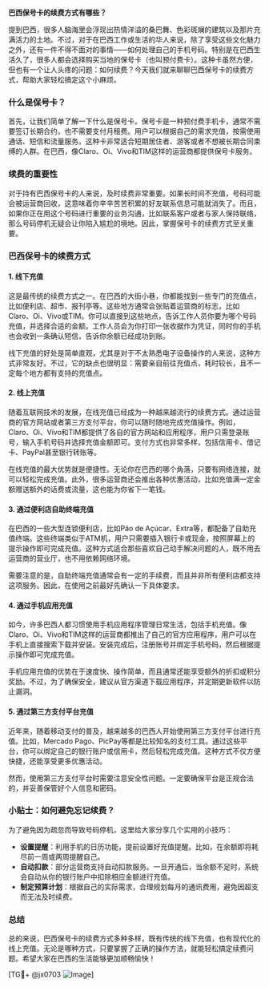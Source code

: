 **巴西保号卡的续费方式有哪些？**

提到巴西，很多人脑海里会浮现出热情洋溢的桑巴舞、色彩斑斓的建筑以及那片充满活力的土地。不过，对于在巴西工作或生活的华人来说，除了享受这些文化魅力之外，还有一件不得不面对的事情——如何处理自己的手机号码。特别是在巴西生活久了，很多人都会选择购买当地的保号卡（也叫预付费卡）。这种卡虽然方便，但也有一个让人头疼的问题：如何续费？今天我们就来聊聊巴西保号卡的续费方式，帮助大家轻松搞定这个小麻烦。

### 什么是保号卡？

首先，让我们简单了解一下什么是保号卡。保号卡是一种预付费手机卡，通常不需要签订长期合约，也不需要支付月租费。用户可以根据自己的需求充值，按需使用通话、短信和流量服务。这种卡非常适合短期居住者、游客或者不想被长期合同束缚的人群。在巴西，像Claro、Oi、Vivo和TIM这样的运营商都提供保号卡服务。

### 续费的重要性

对于持有巴西保号卡的人来说，及时续费非常重要。如果长时间不充值，号码可能会被运营商回收，这意味着你辛辛苦苦积累的好友联系信息可能就消失了。而且，如果你正在用这个号码进行重要的业务沟通，比如联系客户或者与家人保持联络，那么号码停机无疑会让你陷入尴尬的境地。因此，掌握保号卡的续费方式至关重要。

### 巴西保号卡的续费方式

#### 1. **线下充值**
这是最传统的续费方式之一。在巴西的大街小巷，你都能找到一些专门的充值点，比如便利店、超市、报刊亭等。这些地方通常会张贴着运营商的标志，比如Claro、Oi、Vivo或TIM。你可以直接到这些地点，告诉工作人员你要为哪个号码充值，并选择合适的金额。工作人员会为你打印一张收据作为凭证，同时你的手机也会收到一条确认短信，告诉你余额已经成功到账。

线下充值的好处是简单直观，尤其是对于不太熟悉电子设备操作的人来说，这种方式非常友好。不过，它的缺点也很明显：需要亲自前往充值点，耗时较长，且不一定每个地方都有支持的充值点。

#### 2. **线上充值**
随着互联网技术的发展，在线充值已经成为一种越来越流行的续费方式。通过运营商的官方网站或者第三方支付平台，你可以随时随地完成充值操作。例如，Claro、Oi、Vivo和TIM都提供了各自的官方网站和应用程序，用户只需登录账号，输入手机号码并选择充值金额即可。支付方式也非常多样，包括信用卡、借记卡、PayPal甚至银行转账等。

在线充值的最大优势就是便捷性。无论你在巴西的哪个角落，只要有网络连接，就可以轻松完成充值。此外，很多运营商还会推出各种优惠活动，比如充值满一定金额赠送额外的话费或流量，这也能为你省下一笔钱。

#### 3. **通过便利店自助终端充值**
在巴西的一些大型连锁便利店，比如Pão de Açúcar、Extra等，都配备了自助充值终端。这些终端类似于ATM机，用户只需要插入银行卡或现金，按照屏幕上的提示操作即可完成充值。这种方式适合那些喜欢自己动手解决问题的人，既不用去运营商的营业厅，也不用依赖网络环境。

需要注意的是，自助终端充值通常会有一定的手续费，而且并非所有便利店都支持这项服务。因此，在使用之前最好先确认一下具体要求。

#### 4. **通过手机应用充值**
如今，许多巴西人都习惯使用手机应用程序管理日常生活，包括手机充值。像Claro、Oi、Vivo和TIM这样的运营商都推出了自己的官方应用程序，用户可以在手机上直接搜索下载并安装。安装完成后，注册账号并绑定手机号码，然后根据提示操作即可完成充值。

手机应用充值的优势在于速度快、操作简单，而且通常还能享受额外的折扣或积分奖励。不过，为了确保安全，建议从官方渠道下载应用程序，并定期更新软件以防止漏洞。

#### 5. **通过第三方支付平台充值**
近年来，随着移动支付的普及，越来越多的巴西人开始使用第三方支付平台进行充值。比如，Mercado Pago、PicPay等都是比较知名的支付工具。通过这些平台，你可以绑定自己的银行账户或信用卡，然后轻松完成充值。这种方式不仅方便快捷，还能享受更多优惠活动。

然而，使用第三方支付平台时需要注意安全性问题。一定要确保平台是正规合法的，并妥善保管好个人信息和密码。

### 小贴士：如何避免忘记续费？

为了避免因为疏忽而导致号码停机，这里给大家分享几个实用的小技巧：

- **设置提醒**：利用手机的日历功能，提前设置好充值提醒。比如，在余额即将耗尽前一周或两周提醒自己。
- **自动扣款**：部分运营商支持自动扣款服务。一旦开通后，当余额不足时，系统会自动从你的银行账户中扣除相应金额进行充值。
- **制定预算计划**：根据自己的实际需求，合理规划每月的通讯费用，避免因超支而无法及时续费。

### 总结

总的来说，巴西保号卡的续费方式多种多样，既有传统的线下充值，也有现代化的线上充值。无论是哪种方式，只要掌握了正确的操作方法，就能轻松搞定续费问题。希望大家在巴西的生活能够更加顺畅愉快！

[TG💪+ @jx0703 ![Image](https://github.com/user-attachments/assets/dbca1d08-cadb-493c-b0ec-ad6f7a83f270)]